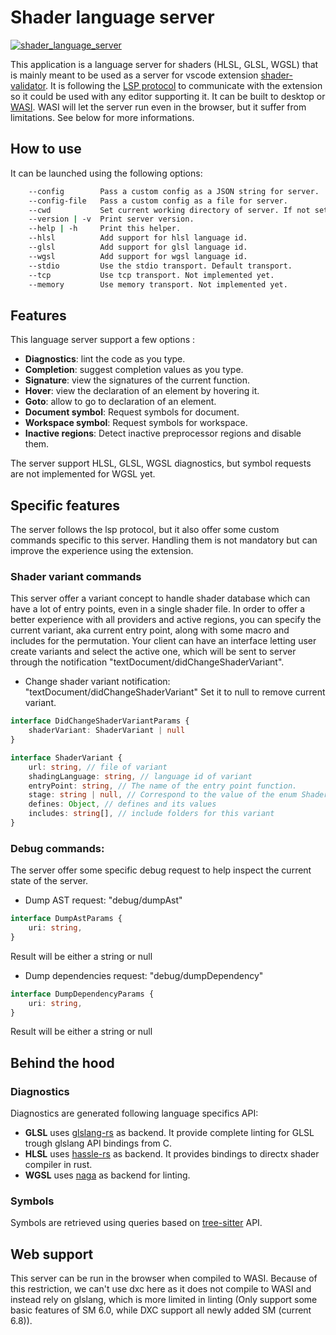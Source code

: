 # Shader language server

[![shader_language_server](https://img.shields.io/crates/v/shader_language_server)](https://crates.io/crates/shader_language_server)

This application is a language server for shaders (HLSL, GLSL, WGSL) that is mainly meant to be used as a server for vscode extension [shader-validator](https://github.com/antaalt/shader-validator). It is following the [LSP protocol](https://microsoft.github.io/language-server-protocol/) to communicate with the extension so it could be used with any editor supporting it. It can be built to desktop or [WASI](https://wasi.dev/). WASI will let the server run even in the browser, but it suffer from limitations. See below for more informations.

## How to use

It can be launched using the following options:
```bash
    --config        Pass a custom config as a JSON string for server.
    --config-file   Pass a custom config as a file for server.
    --cwd           Set current working directory of server. If not set, will be the server executable path.
    --version | -v  Print server version.
    --help | -h     Print this helper.
    --hlsl          Add support for hlsl language id.
    --glsl          Add support for glsl language id.
    --wgsl          Add support for wgsl language id.
    --stdio         Use the stdio transport. Default transport.
    --tcp           Use tcp transport. Not implemented yet.
    --memory        Use memory transport. Not implemented yet.
```

## Features

This language server support a few options :

- **Diagnostics**: lint the code as you type.
- **Completion**: suggest completion values as you type.
- **Signature**: view the signatures of the current function.
- **Hover**: view the declaration of an element by hovering it.
- **Goto**: allow to go to declaration of an element.
- **Document symbol**: Request symbols for document.
- **Workspace symbol**: Request symbols for workspace.
- **Inactive regions**: Detect inactive preprocessor regions and disable them.

The server support HLSL, GLSL, WGSL diagnostics, but symbol requests are not implemented for WGSL yet.

## Specific features

The server follows the lsp protocol, but it also offer some custom commands specific to this server. Handling them is not mandatory but can improve the experience using the extension.

### Shader variant commands

This server offer a variant concept to handle shader database which can have a lot of entry points, even in a single shader file. 
In order to offer a better experience with all providers and active regions, you can specify the current variant, aka current entry point, along with some macro and includes for the permutation. 
Your client can have an interface letting user create variants and select the active one, which will be sent to server through the notification "textDocument/didChangeShaderVariant".

- Change shader variant notification: "textDocument/didChangeShaderVariant"
Set it to null to remove current variant.
```typescript
interface DidChangeShaderVariantParams {
    shaderVariant: ShaderVariant | null
}

interface ShaderVariant {
    url: string, // file of variant
    shadingLanguage: string, // language id of variant
    entryPoint: string, // The name of the entry point function.
    stage: string | null, // Correspond to the value of the enum ShaderStage in shader-sense, case sensitive. 
    defines: Object, // defines and its values
    includes: string[], // include folders for this variant
}
```

### Debug commands:

The server offer some specific debug request to help inspect the current state of the server.

- Dump AST request: "debug/dumpAst"
```typescript
interface DumpAstParams {
    uri: string,
}
```
Result will be either a string or null

- Dump dependencies request: "debug/dumpDependency"
```typescript
interface DumpDependencyParams {
    uri: string,
}
```
Result will be either a string or null

## Behind the hood

### Diagnostics

Diagnostics are generated following language specifics API:

- **GLSL** uses [glslang-rs](https://github.com/SnowflakePowered/glslang-rs) as backend. It provide complete linting for GLSL trough glslang API bindings from C.
- **HLSL** uses [hassle-rs](https://github.com/Traverse-Research/hassle-rs) as backend. It provides bindings to directx shader compiler in rust.
- **WGSL** uses [naga](https://github.com/gfx-rs/naga) as backend for linting.

### Symbols

Symbols are retrieved using queries based on [tree-sitter](https://tree-sitter.github.io/tree-sitter/) API.

## Web support

This server can be run in the browser when compiled to WASI. Because of this restriction, we can't use dxc here as it does not compile to WASI and instead rely on glslang, which is more limited in linting (Only support some basic features of SM 6.0, while DXC support all newly added SM (current 6.8)).
